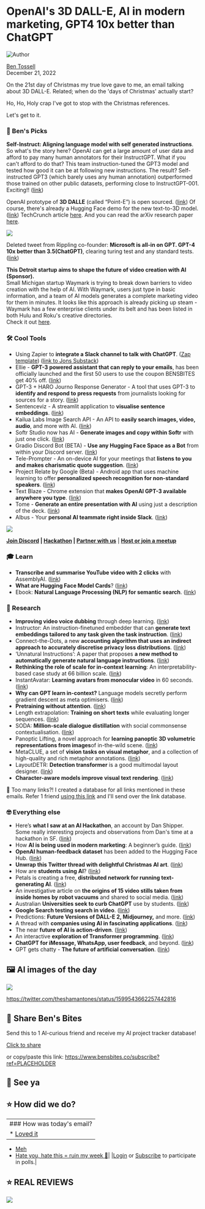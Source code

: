 # OpenAI's 3D DALL-E, AI in modern marketing, GPT4 10x better than ChatGPT

![Author](https://media.beehiiv.com/cdn-cgi/image/fit=scale-down,format=auto,onerror=redirect,quality=80/uploads/user/profile_picture/fc858b4d-39e3-4be1-abf4-2b55504e21a2/thumb_uJ4UYake_400x400.jpg)

[Ben Tossell](https://www.twitter.com/bentossell)\
December 21, 2022

On the 21st day of Christmas my true love gave to me, an email talking about 3D DALL-E. Related; when do the 'days of Christmas' actually start?

Ho, Ho, Holy crap I've got to stop with the Christmas references.

Let's get to it.

### **🤌 Ben's Picks**

**Self-Instruct: Aligning language model with self generated instructions**. So what's the story here? OpenAI can get a large amount of user data and afford to pay many human annotators for their InstructGPT. What if you can't afford to do that? This team instruction-tuned the GPT3 model and tested how good it can be at following new instructions. The result? Self-instructed GPT3 (which barely uses any human annotation) outperformed those trained on other public datasets, performing close to InstructGPT-001. Exciting!! ([link](https://arxiv.org/abs/2212.10560))

OpenAI prototype of **3D DALLE** (called “Point-E”) is open sourced. ([link](https://github.com/openai/point-e)) Of course, there's already a Hugging Face demo for the new text-to-3D model. ([link](https://huggingface.co/spaces/anzorq/point-e_demo)) TechCrunch article [here](https://techcrunch.com/2022/12/20/openai-releases-point-e-an-ai-that-generates-3d-models/). And you can read the arXiv research paper [here](https://arxiv.org/abs/2212.08751).

![](https://media.beehiiv.com/cdn-cgi/image/fit=scale-down,format=auto,onerror=redirect,quality=80/uploads/asset/file/53822cc5-7eda-4d7e-90d3-857b8fef6428/paper_banner.gif)

Deleted tweet from Rippling co-founder: **Microsoft is all-in on GPT. GPT-4 10x better than 3.5(ChatGPT)**, clearing turing test and any standard tests. ([link](https://twitter.com/AliYeysides/status/1605258835974823954))

**This Detroit startup aims to shape the future of video creation with AI (Sponsor).**\
Small Michigan startup Waymark is trying to break down barriers to video creation with the help of AI. With Waymark, users just type in basic information, and a team of AI models generates a complete marketing video for them in minutes. It looks like this approach is already picking up steam - Waymark has a few enterprise clients under its belt and has been listed in both Hulu and Roku's creative directories.\
Check it out [here](https://waymark.com/).

### **🛠️ Cool Tools**

- Using Zapier to **integrate a Slack channel to talk with ChatGPT**. ([Zap template](https://zapier.com/shared/have-a-conversation-with-chatgpt-in-a-slack-channel/3b2d3bc83ce78fd2c1ce0e6e61bfa7efbd3e8317)) ([link to Jons Substack](https://extremeoutsourcing.substack.com/))
- Ellie - **GPT-3 powered assistant that can reply to your emails**, has been officially launched and the first 50 users to use the coupon BENSBITES get 40% off. ([link](https://ellieai.com/))
- GPT-3 + HARO Journo Response Generator - A tool that uses GPT-3 to **identify and respond to press requests** from journalists looking for sources for a story. ([link](https://www.seotraininglondon.org/gpt3-haro-press-requests/))
- Sentenceviz - A streamlit application to **visualise sentence embeddings**. ([link](https://github.com/imohitmayank/sentenceviz))
- Kailua Labs Image Search API - An API to **easily search images, video, audio**, and more with AI. ([link](https://app.kailualabs.com/image-search?ref=producthunt\&q=dog+with+sunglasses\&fq=))
- Softr Studio now has AI - **Generate images and copy within Softr** with just one click. ([link](https://twitter.com/softr_io/status/1605174024077803523?s=20\&t=d2Fv9ExnOpLz6vHpqcbL3Q))
- Gradio Discord Bot (BETA) - **Use any Hugging Face Space as a Bot** from within your Discord server. ([link](https://github.com/gradio-app/gradio-discord-bot))
- Tele-Prompter - An on-device AI for your meetings that **listens to you and makes charismatic quote suggestion**. ([link](https://github.com/danielgross/teleprompter))
- Project Relate by Google (Beta) - Android app that uses machine learning to offer **personalized speech recognition for non-standard speakers**. ([link](https://sites.research.google/relate/))
- Text Blaze - Chrome extension that **makes OpenAI GPT-3 available anywhere you type**. ([link](https://blaze.today/))
- Tome - **Generate an entire presentation with AI** using just a description of the deck. ([link](https://beta.tome.app/))
- Albus - Your **personal AI teammate right inside Slack**. ([link](https://www.springworks.in/albus/))

![](https://media.beehiiv.com/cdn-cgi/image/fit=scale-down,format=auto,onerror=redirect,quality=80/uploads/asset/file/a59593cb-612e-4d75-b5cb-95e8cb859fee/63a148e58f759426a18fa68c_Untitled_design__5_-p-1080.png)

**[Join Discord](https://discord.gg/qd92NKjDdE) | [Hackathon](https://vanilla-peach-484.notion.site/Ben-s-Bites-AI-Hackathon-27k-324b3e8b3d474a12a2e828b7ac45f9f9) | [Partner with us](https://sponsor.bensbites.co/)** | [**Host or join a meetup**](https://meetups.bensbites.co/)

### **🎓 Learn**

- **Transcribe and summarise YouTube video with 2 clicks** with AssemblyAI. ([link](https://twitter.com/AssemblyAI/status/1605149941525106688?s=20\&t=cIPVqNUdwvfeojUkSEZR0A))
- **What are Hugging Face Model Cards**? ([link](https://www.youtube.com/watch?v=oh2Ahuk936M\&t=8s))
- Ebook: **Natural Language Processing (NLP) for semantic search**. ([link](https://www.pinecone.io/learn/nlp/))

### **🔬 Research**

- **Improving video voice dubbing** through deep learning. ([link](https://developers.googleblog.com/2022/12/improving-video-voice-dubbing-through-deep-learning.html))
- Instructor: An instruction-finetuned embedder that can **generate text embeddings tailored to any task given the task instruction**. ([link](https://instructor-embedding.github.io/))
- Connect-the-Dots, a new **accounting algorithm that uses an indirect approach to accurately discretise privacy loss distributions**. ([link](https://ai.googleblog.com/2022/12/differential-privacy-accounting-by.html))
- ‘Unnatural Instructions’: A paper that proposes **a new method to automatically generate natural language instructions**. ([link](https://arxiv.org/abs/2212.09689))
- **Rethinking the role of scale for in-context learning**: An interpretability-based case study at 66 billion scale. ([link](https://arxiv.org/abs/2212.09095))
- InstantAvatar: **Learning avatars from monocular video** in 60 seconds. ([link](https://tijiang13.github.io/InstantAvatar/))
- **Why can GPT learn in-context?** Language models secretly perform gradient descent as meta optimisers. ([link](https://arxiv.org/abs/2212.10559))
- **Pretraining without attention**. ([link](https://arxiv.org/abs/2212.10544))
- Length extrapolation: **Training on short texts** while evaluating longer sequences. ([link](https://arxiv.org/abs/2212.10554))
- SODA: **Million-scale dialogue distillation** with social commonsense contextualisation. ([link](https://arxiv.org/abs/2212.10465))
- Panoptic Lifting, a novel approach for **learning panoptic 3D volumetric representations from images**of in-the-wild scene. ([link](https://arxiv.org/abs/2212.09802))
- MetaCLUE, a set of **vision tasks on visual metaphor**, and a collection of high-quality and rich metaphor annotations. ([link](https://arxiv.org/abs/2212.09898))
- LayoutDETR: **Detection transformer** is a good multimodal layout designer. ([link](https://arxiv.org/abs/2212.09877))
- **Character-aware models improve visual text rendering**. ([link](https://arxiv.org/abs/2212.10562))

👋 Too many links?! I created a database for all links mentioned in these emails. Refer 1 friend [using this link](https://www.bensbites.co/subscribe?ref=PLACEHOLDER) and I'll send over the link database.

### **🤓 Everything else**

- Here’s **what I saw at an AI Hackathon**, an account by Dan Shipper. Some really interesting projects and observations from Dan's time at a hackathon in SF. ([link](https://every.to/superorganizers/the-knee-of-the-exponential-curve))
- How **AI is being used in modern marketing**: A beginner’s guide. ([link](https://martechbase.com/blog/how-ai-is-being-used-in-modern-marketing-a-beginners-guide))
- **OpenAI human-feedback dataset** has been added to the Hugging Face Hub. ([link](https://huggingface.co/datasets/openai/webgpt_comparisons))
- **Unwrap this Twitter thread with delightful Christmas AI art**. ([link](https://twitter.com/daniel_eckler/status/1605193825265205248?s=20\&t=d2Fv9ExnOpLz6vHpqcbL3Q))
- How are **students using AI**? ([link](https://oneusefulthing.substack.com/p/the-street-finds-its-own-uses-for))
- Petals is creating a free, **distributed network for running text-generating AI**. ([link](https://techcrunch.com/2022/12/20/petals-is-creating-a-free-distributed-network-for-running-text-generating-ai/?guccounter=1\&guce_referrer=aHR0cHM6Ly93d3cuZ29vZ2xlLmNvbS8\&guce_referrer_sig=AQAAAFkVEbhzk6u78Pr7EV1o8ozGNSgErrH3xlXrm97K-eozRXRZ7Vs0zrp_uiK-47t7MijdjC-WtqUzQld-ZW33BML2my9W8dY1g2uP55Jl0FI2jtNjiHtcnmznB6_gK7Y5gb1rZEQfuIW_UP_eADaBNELmVNJGx1ka-Ow0z0jSPiAN))
- An investigative article on **the origins of 15 video stills taken from inside homes by robot vacuums** and shared to social media. ([link](https://www.technologyreview.com/2022/12/19/1065306/roomba-irobot-robot-vacuums-artificial-intelligence-training-data-privacy/))
- Australian **Universities seek to curb ChatGPT** use by students. ([link](https://synthedia.substack.com/p/australian-universities-seek-to-curb?utm_source=share\&utm_medium=android))
- **Google Search testing search in video**. ([link](https://searchengineland.com/google-search-testing-search-in-video-390565))
- Predictions: **Future Versions of DALL-E 2, Midjourney,** and more. ([link](https://bakztfuture.substack.com/p/predictions-future-versions-of-dall))
- A thread with **companies using AI in fascinating applications**. ([link](https://twitter.com/olivercameron/status/1605280391446904832?s=12\&t=2FNPYO6fOI-5eB4kNE8Tbw))
- The near **future of AI is action-driven**. ([link](https://blog.southparkcommons.com/the-near-future-of-ai-is-action-driven/))
- An interactive **exploration of Transformer programming**. ([link](https://github.com/srush/raspy))
- **ChatGPT for iMessage, WhatsApp, user feedback**, and beyond. ([link](https://www.producthunt.com/newsletter/17220-chatgpt-in-your-apps))
- GPT gets chatty - **The future of artificial conversation**. ([link](https://newsletter.artofsaience.com/p/gpt-gets-chatty-the-future-of-artificial))

## **🖼 AI images of the day**

![](https://media.beehiiv.com/cdn-cgi/image/fit=scale-down,format=auto,onerror=redirect,quality=80/uploads/asset/file/b9d907d3-e1e6-47de-810f-31c89904257c/FjK4exvXkAET2xr.jpeg)

<https://twitter.com/theshamantones/status/1599543662257442816>

## **🤗 Share Ben's Bites**

Send this to 1 AI-curious friend and receive my AI project tracker database!

[Click to share](https://www.bensbites.co/subscribe?ref=PLACEHOLDER)

or copy/paste this link: https://www.bensbites.co/subscribe?ref=PLACEHOLDER

## **👋 See ya**

## **⭐️ How did we do?**

||
|:---|
|### How was today's email?|
|\* [Loved it](https://www.bensbites.co/login)

- [Meh](https://www.bensbites.co/login)
- [Hate you, hate this = ruin my week 🥹](https://www.bensbites.co/login)|
  |[Login](https://www.bensbites.co/login) or [Subscribe](https://www.bensbites.co/subscribe) to participate in polls.|

## **⭐️ REAL** REVIEWS

![](https://media.beehiiv.com/cdn-cgi/image/fit=scale-down,format=auto,onerror=redirect,quality=80/uploads/asset/file/c8a91ecd-5477-493e-bb9d-9ed8f04bde24/Screenshot_2022-12-13_at_14.55.58.png)
